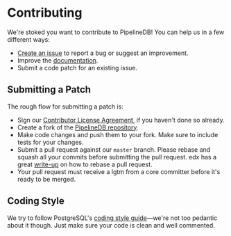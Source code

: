 Contributing
============

We're stoked you want to contribute to PipelineDB! You can help us in a few different ways:

- [Create an issue](https://github.com/pipelinedb/pipelinedb/issues/new) to report a bug or suggest an improvement.
- Improve the [documentation](https://github.com/pipelinedb/docs).
- Submit a code patch for an existing issue.

Submitting a Patch
------------------
The rough flow for submitting a patch is:

- Sign our [Contributor License Agreement](http://pipelinedb.com/community/cla), if you haven't done so already.
- Create a fork of the [PipelineDB repository](https://github.com/pipelinedb/pipelinedb).
- Make code changes and push them to your fork. Make sure to include tests for your changes.
- Submit a pull request against our `master` branch. Please rebase and squash all your commits before submitting the pull request. edx has a great [write-up](https://github.com/edx/edx-platform/wiki/How-to-Rebase-a-Pull-Request) on how to rebase a pull request.
- Your pull request must receive a lgtm from a core committer before it's ready to be merged.

Coding Style
------------
We try to follow PostgreSQL's [coding style guide](http://www.postgresql.org/docs/devel/static/source.html)—we're not too pedantic about it though. Just make sure your code is clean and well commented.
